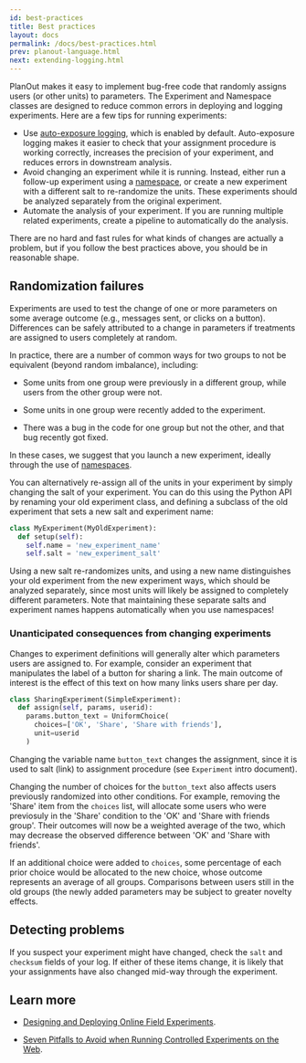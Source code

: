 ```yaml
---
id: best-practices
title: Best practices
layout: docs
permalink: /docs/best-practices.html
prev: planout-language.html
next: extending-logging.html
---
```


PlanOut makes it easy to implement bug-free code that randomly assigns users (or other units) to parameters. The Experiment and Namespace classes are designed to reduce common errors in deploying and logging experiments. Here are a few tips for running experiments:

* Use [auto-exposure logging](logging.html), which is enabled by default.  Auto-exposure logging makes it easier to check that your assignment procedure is working correctly, increases the precision of your experiment, and reduces errors in downstream analysis.
* Avoid changing an experiment while it is running. Instead, either run a follow-up experiment using a [namespace](namespaces.html), or create a new experiment with a different salt to re-randomize the units. These experiments should be analyzed separately from the original experiment.
* Automate the analysis of your experiment. If you are running multiple related experiments, create a pipeline to automatically do the analysis.


There are no hard and fast rules for what kinds of changes are actually a problem, but if you follow the best practices above, you should be in reasonable shape.


## Randomization failures
Experiments are used to test the change of one or more parameters on some average outcome (e.g., messages sent, or clicks on a button). Differences can be safely attributed to a change in parameters if treatments are assigned to users completely at random.

In practice, there are a number of common ways for two groups to not be equivalent (beyond random imbalance), including:

 - Some units from one group were previously in a different group, while users from the other group were not.

 - Some units in one group were recently added to the experiment.

 - There was a bug in the code for one group but not the other, and that bug recently got fixed.

In these cases, we suggest that you launch a new experiment, ideally through the use of [namespaces](namespaces.html).

You can alternatively re-assign all of the units in your experiment by simply
changing the salt of your experiment. You can do this using the Python API
by renaming your old experiment class, and defining a subclass of the old
experiment that sets a new salt and experiment name:

```python
class MyExperiment(MyOldExperiment):
  def setup(self):
    self.name = 'new_experiment_name'
    self.salt = 'new_experiment_salt'
```

Using a new salt re-randomizes units, and using a new name distinguishes your
old experiment from the new experiment ways, which should be analyzed separately,
since most units will likely be assigned to completely different parameters.
Note that maintaining these separate salts and experiment names happens automatically
when you use namespaces!

### Unanticipated consequences from changing experiments
Changes to experiment definitions will generally alter which parameters users are assigned to. For example, consider an experiment that manipulates the label of a button for sharing a link. The main outcome of interest is the effect of this text on how many links users share per day.


```python
class SharingExperiment(SimpleExperiment):
  def assign(self, params, userid):
    params.button_text = UniformChoice(
      choices=['OK', 'Share', 'Share with friends'],
      unit=userid
    )
```
Changing the variable name `button_text` changes the assignment, since it is used to salt (link) to assignment procedure (see `Experiment` intro document).

Changing the number of choices for the `button_text` also affects users previously randomized into other conditions.  For example, removing the 'Share' item from the `choices` list, will allocate some users who were previosuly in the 'Share' condition to the 'OK' and 'Share with friends group'. Their outcomes will now be a weighted average of the two, which may decrease the observed difference between 'OK' and 'Share with friends'.

If an additional choice were added to `choices`, some percentage of each prior choice would be allocated to the new choice, whose outcome represents an average of all groups. Comparisons between users still in the old groups (the newly added parameters may be subject to greater novelty effects.

## Detecting problems
If you suspect your experiment might have changed, check the `salt` and `checksum` fields of your log. If either of these items change, it is likely that your assignments have also changed mid-way through the experiment.

## Learn more
- [Designing and Deploying Online Field Experiments](https://www.facebook.com/download/255785951270811/planout.pdf).

- [Seven Pitfalls to Avoid when Running Controlled Experiments on the Web](http://www.exp-platform.com/Documents/2009-ExPpitfalls.pdf).
